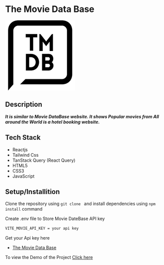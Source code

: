 # The Movie Data Base
![Logo](public/logo.png)

## Description
***It is similar to Movie DataBase website. It shows Popular movies from All around the World is a hotel booking website.***

## Tech Stack
- Reactjs
- Tailwind Css
- TanStack Query (React Query)
- HTML5
- CSS3
- JavaScript

## Setup/Installition
Clone the repository using `git clone `
 and install dependencies using  `npm install` command

Create .env file to Store Movie DateBase API key 

  ```sh
VITE_MOVIE_API_KEY = your api key 
```

Get your Api key here
- [The Movie Data Base](https://developer.themoviedb.org/docs/getting-started)


To view the Demo of the Project [Click here](www.google.com)